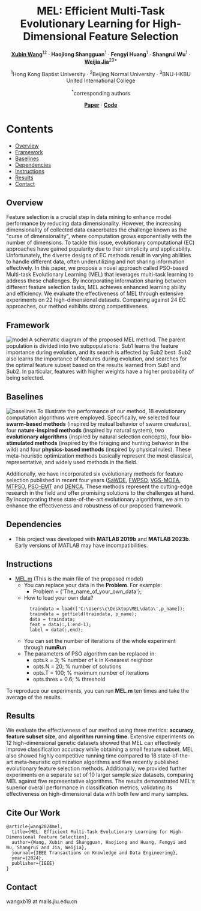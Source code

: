 <div align="center">
<h1>MEL: Efficient Multi-Task Evolutionary Learning for High-Dimensional Feature Selection</h1>

[**Xubin Wang**](https://github.com/wangxb96)<sup>12</sup> · **Haojiong Shangguan**<sup>1</sup> · **Fengyi Huang**<sup>1</sup> · **Shangrui Wu**<sup>1</sup> · [**Weijia Jia**](https://scholar.google.com/citations?user=jtvFB20AAAAJ&hl=zh-CN&oi=ao)<sup>23*</sup>


<sup>1</sup>Hong Kong Baptist University · <sup>2</sup>Beijing Normal University · <sup>3</sup>BNU-HKBU United International College  

<sup>*</sup>corresponding authors

[**Paper**](https://www.wangxubin.site/paper/MEL_TKDE.pdf) · [**Code**](https://github.com/wangxb96/MEL)

</div>

# Contents 
- [Overview](#Overview)
- [Framework](#Framework)
- [Baselines](#Baselines)
- [Dependencies](#Dependencies)
- [Instructions](#Instructions)
- [Results](#Results)
- [Contact](#Contact)


## Overview
Feature selection is a crucial step in data mining to enhance model performance by reducing data dimensionality. However, the increasing dimensionality of collected data exacerbates the challenge known as the "curse of dimensionality", where computation grows exponentially with the number of dimensions. To tackle this issue, evolutionary computational (EC) approaches have gained popularity due to their simplicity and applicability. Unfortunately, the diverse designs of EC methods result in varying abilities to handle different data, often underutilizing and not sharing information effectively. In this paper, we propose a novel approach called PSO-based Multi-task Evolutionary Learning (MEL) that leverages multi-task learning to address these challenges. By incorporating information sharing between different feature selection tasks, MEL achieves enhanced learning ability and efficiency. We evaluate the effectiveness of MEL through extensive experiments on 22 high-dimensional datasets. Comparing against 24 EC approaches, our method exhibits strong competitiveness.

## Framework
![model](https://github.com/wangxb96/MEL/blob/main/Figures/framework.png)
A schematic diagram of the proposed MEL method. The parent population is divided into two subpopulations: Sub1 learns the feature importance during evolution, and its search is affected by Sub2 best. Sub2 also learns the importance of features during evolution, and searches for the optimal feature subset based on the results learned from Sub1 and Sub2. In particular, features with higher weights have a higher probability of being selected.

## Baselines
![baselines](https://github.com/wangxb96/MEL/blob/main/Figures/metaheuristic.png)
To illustrate the performance of our method, 18 evolutionary computation algorithms were employed. Specifically, we selected four **swarm-based methods** (inspired by mutual behavior of swarm creatures), four **nature-inspired methods** (inspired by natural system), two **evolutionary algorithms** (inspired by natural selection concepts), four **bio-stimulated methods** (inspired by the foraging and hunting behavior in the wild) and four **physics-based methods** (inspired by physical rules). These meta-heuristic optimization methods basically represent the most classical, representative, and widely used methods in the field. 

Additionally, we have incorporated six evolutionary methods for feature selection published in recent four years ([SaWDE](https://github.com/wangxb96/SaWDE), [FWPSO](https://github.com/wangxb96/FWPSO), [VGS-MOEA](https://github.com/BIMK/VGS-MOEA), [MTPSO](https://github.com/SZU-AdvTech-2022/304-Evolutionary-Multitasking-for-Feature-Selection-in-High-Dimensional-Classification-via-Particle-), [PSO-EMT](https://github.com/SZU-AdvTech-2022/271-An-Evolutionary-Multitasking-based-Feature-Selection-Method-For-High-dimensional-Classification) and [DENCA](https://github.com/ehancer06/DENCA). These methods represent the cutting-edge research in the field and offer promising solutions to the challenges at hand. By incorporating these state-of-the-art evolutionary algorithms, we aim to enhance the effectiveness and robustness of our proposed framework.

## Dependencies
- This project was developed with **MATLAB 2019b** and **MATLAB 2023b**. Early versions of MATLAB may have incompatibilities.

## Instructions
- [MEL.m](https://github.com/wangxb96/MEL/blob/main/MEL_Methods/MEL.m) (This is the main file of the proposed model)
  - You can replace your data in the **Problem**. For example:
    - Problem = {'The_name_of_your_own_data'};
  - How to load your own data?
    ```
      traindata = load(['C:\Users\c\Desktop\MEL\data\',p_name]);
      traindata = getfield(traindata, p_name);
      data = traindata;
      feat = data(:,1:end-1); 
      label = data(:,end);
    ```
  - You can set the number of iterations of the whole experiment through **numRun**
  - The parameters of PSO algorithm can be replaced in:
    - opts.k = 3; % number of k in K-nearest neighbor
    - opts.N = 20; % number of solutions
    - opts.T = 100; % maximum number of iterations
    - opts.thres = 0.6; % threshold
      
To reproduce our experiments, you can run **MEL.m** ten times and take the average of the results.

## Results
We evaluate the effectiveness of our method using three metrics: **accuracy**, **feature subset size**, and **algorithm running time**. Extensive experiments on 12 high-dimensional genetic datasets showed that MEL can effectively improve classification accuracy while obtaining a small feature subset. MEL also showed highly competitive running time compared to 18 state-of-the-art meta-heuristic optimization algorithms and five recently published evolutionary feature selection methods. Additionally, we provided further experiments on a separate set of 10 larger sample size datasets, comparing MEL against five representative algorithms. The results demonstrated MEL's superior overall performance in classification metrics, validating its effectiveness on high-dimensional data with both few and many samples.

## Cite Our Work
```
@article{wang2024mel,
  title={MEL: Efficient Multi-Task Evolutionary Learning for High-Dimensional Feature Selection},
  author={Wang, Xubin and Shangguan, Haojiong and Huang, Fengyi and Wu, Shangrui and Jia, Weijia},
  journal={IEEE Transactions on Knowledge and Data Engineering},
  year={2024},
  publisher={IEEE}
}
```

## Contact
wangxb19 at mails.jlu.edu.cn
